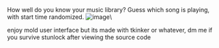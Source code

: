 How well do you know your music library? Guess which song is playing, with start time randomized.
![image](https://user-images.githubusercontent.com/76593873/199513664-181cd3ff-b891-4cde-9331-bc58cf3a3121.png)\

enjoy mold user interface but its made with tkinker or whatever, dm me if you survive stunlock after viewing the source code
